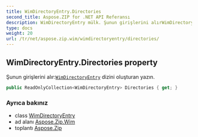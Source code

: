 ```yaml
---
title: WimDirectoryEntry.Directories
second_title: Aspose.ZIP for .NET API Referansı
description: WimDirectoryEntry mülk. Şunun girişlerini alırWimDirectoryEntry dizini oluşturan yazın.
type: docs
weight: 20
url: /tr/net/aspose.zip.wim/wimdirectoryentry/directories/
---
```

## WimDirectoryEntry.Directories property

Şunun girişlerini alır:[`WimDirectoryEntry`](../) dizini oluşturan yazın.

```csharp
public ReadOnlyCollection<WimDirectoryEntry> Directories { get; }
```

### Ayrıca bakınız

* class [WimDirectoryEntry](../)
* ad alanı [Aspose.Zip.Wim](../../wimdirectoryentry/)
* toplantı [Aspose.Zip](../../../)


